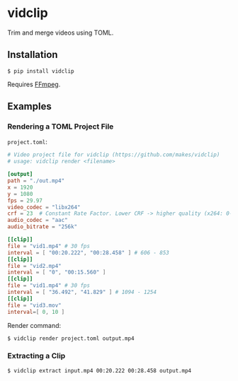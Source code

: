 # vidclip

Trim and merge videos using TOML.

## Installation

```
$ pip install vidclip
```

Requires [FFmpeg](https://ffmpeg.org/).

## Examples

### Rendering a TOML Project File

`project.toml`:

```toml
# Video project file for vidclip (https://github.com/makes/vidclip)
# usage: vidclip render <filename>

[output]
path = "./out.mp4"
x = 1920
y = 1080
fps = 29.97
video_codec = "libx264"
crf = 23  # Constant Rate Factor. Lower CRF -> higher quality (x264: 0-51, default 23)
audio_codec = "aac"
audio_bitrate = "256k"

[[clip]]
file = "vid1.mp4" # 30 fps
interval = [ "00:20.222", "00:28.458" ] # 606 - 853
[[clip]]
file = "vid2.mp4"
interval = [ "0", "00:15.560" ]
[[clip]]
file = "vid1.mp4" # 30 fps
interval = [ "36.492", "41.829" ] # 1094 - 1254
[[clip]]
file = "vid3.mov"
interval=[ 0, 10 ]
```

Render command:

```
$ vidclip render project.toml output.mp4
```

### Extracting a Clip

```
$ vidclip extract input.mp4 00:20.222 00:28.458 output.mp4
```
